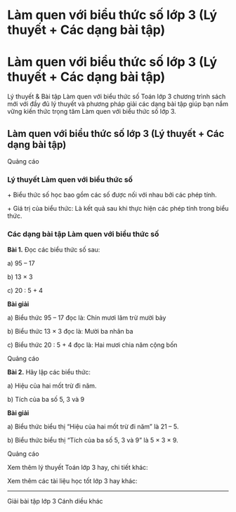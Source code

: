 # Làm quen với biểu thức số lớp 3 (Lý thuyết + Các dạng bài tập)

# Làm quen với biểu thức số lớp 3 (Lý thuyết + Các dạng bài tập)

Lý thuyết & Bài tập Làm quen với biểu thức số Toán lớp 3 chương trình sách mới với đầy đủ lý thuyết và phương pháp giải các dạng bài tập giúp bạn nắm vững kiến thức trọng tâm Làm quen với biểu thức số lớp 3.

## Làm quen với biểu thức số lớp 3 (Lý thuyết + Các dạng bài tập)

Quảng cáo

### Lý thuyết Làm quen với biểu thức số

\+ Biểu thức số học bao gồm các số được nối với nhau bởi các phép tính.

\+ Giá trị của biểu thức: Là kết quả sau khi thực hiện các phép tính trong biểu thức.

### Các dạng bài tập Làm quen với biểu thức số

**Bài 1.** Đọc các biểu thức số sau:

a) 95 – 17

b) 13 × 3

c) 20 : 5 + 4 

**Bài giải**

a) Biểu thức 95 – 17 đọc là: Chín mươi lăm trừ mười bảy

b) Biểu thức 13 × 3 đọc là: Mười ba nhân ba

c) Biểu thức 20 : 5 + 4 đọc là: Hai mươi chia năm cộng bốn

Quảng cáo

**Bài 2.** Hãy lập các biểu thức:

a) Hiệu của hai mốt trừ đi năm.

b) Tích của ba số 5, 3 và 9

**Bài giải**

a) Biểu thức biểu thị “Hiệu của hai mốt trừ đi năm” là 21 – 5.

b) Biểu thức biểu thị “Tích của ba số 5, 3 và 9” là 5 × 3 × 9.

Quảng cáo

Xem thêm lý thuyết Toán lớp 3 hay, chi tiết khác:

Xem thêm các tài liệu học tốt lớp 3 hay khác:

* * *

Giải bài tập lớp 3 Cánh diều khác

